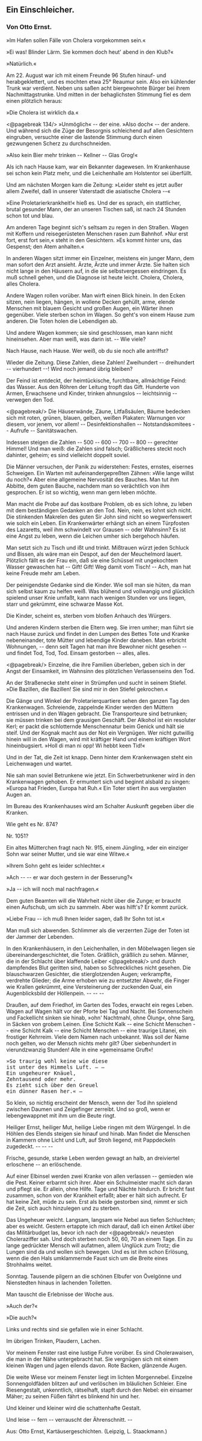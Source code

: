 <h2>Ein Einschleicher.</h2>

<h3>Von Otto Ernst.</h3>

»Im Hafen sollen Fälle von Cholera vorgekommen sein.«

»Ei was! Blinder Lärm. Sie kommen doch heut' abend
in den Klub?«

»Natürlich.«

Am 22. August war ich mit einem Freunde 96 Stufen hinauf- und
herabgeklettert, und es mochten etwa 25° Reaumur sein. Also
ein kühlender Trunk war verdient. Neben uns saßen acht biergewohnte
Bürger bei ihrem Nachmittagstrunke. Und mitten in
der behaglichsten Stimmung fiel es dem einen plötzlich heraus:

»Die Cholera ist wirklich da.«
 
<@pagebreak 134/>
»Unmöglich« -- der eine. »Also doch« -- der andere. Und
während sich die Züge der Besorgnis schleichend auf allen Gesichtern
eingruben, versuchte einer die lastende Stimmung durch einen gezwungenen
Scherz zu durchschneiden.

»Also kein Bier mehr trinken -- Kellner -- Glas Grog!«

Als ich nach Hause kam, war ein Bekannter dagewesen. Im
Krankenhause sei schon kein Platz mehr, und die Leichenhalle am
Holstentor sei überfüllt.

Und am nächsten Morgen kam die Zeitung: »Leider steht es
jetzt außer allem Zweifel, daß in unserer Vaterstadt die asiatische
Cholera --«

»Eine Proletarierkrankheit!« hieß es. Und der es sprach, ein
stattlicher, brutal gesunder Mann, der an unseren Tischen saß, ist
nach 24 Stunden schon tot und blau.

Am anderen Tage beginnt sich's seltsam zu regen in den Straßen.
Wagen mit Koffern und reisegerüsteten Menschen rasen zum Bahnhof.
»Nur erst fort, erst fort sein,« steht in den Gesichtern. »Es
kommt hinter uns, das Gespenst; den Atem anhalten.«

In anderen Wagen sitzt immer ein Einzelner, meistens ein
junger Mann, dem man sofort den Arzt ansieht. Ärzte, Ärzte
und immer Ärzte. Sie halten sich nicht lange in den Häusern
auf, in die sie selbstvergessen eindringen. Es muß schnell gehen,
und die Diagnose ist heute leicht. Cholera, Cholera, alles Cholera.

Andere Wagen rollen vorüber. Man wirft einen Blick hinein.
In den Ecken sitzen, nein liegen, hängen, in wollene Decken gehüllt,
arme, elende Menschen mit blauem Gesicht und großen Augen,
ein Wärter ihnen gegenüber. Viele sterben schon im Wagen. So
geht's von einem Hause zum anderen. Die Toten holen die Lebendigen
ab.	

Und andere Wagen kommen; sie sind geschlossen, man kann
nicht hineinsehen. Aber man weiß, was darin ist. -- Wie viele?

Nach Hause, nach Hause. Wer weiß, ob du sie noch alle antriffst?

Wieder die Zeitung. Diese Zahlen, diese Zahlen! Zweihundert
-- dreihundert -- vierhundert --! Wird noch jemand übrig bleiben?

Der Feind ist entdeckt, der heimtückische, furchtbare, allmächtige
Feind: das Wasser. Aus den Röhren der Leitung tropft das Gift.
Hunderte von Armen, Erwachsene und Kinder, trinken ahnungslos
-- leichtsinnig -- verwegen den Tod.
 
<@pagebreak/>
Die Häuserwände, Zäune, Litfaßsäulen, Bäume bedecken sich
mit roten, grünen, blauen, gelben, weißen Plakaten: Warnungen
vor diesem, vor jenem, vor allem! -- Desinfektionshallen -- Notstandskomitees
-- Aufrufe -- Sanitätswachen.

Indessen steigen die Zahlen -- 500 -- 600 -- 700 -- 800 --
gerechter Himmel! Und man weiß: die Zahlen sind falsch; Gräßlicheres
steckt noch dahinter, geheim; es sind vielleicht doppelt soviel.

Die Männer versuchen, der Panik zu widerstehen: Festes,
ernstes, eisernes Schweigen. Ein Warten mit aufeinandergepreßten
Zähnen: »Wie lange willst du noch?« Aber eine allgemeine Nervosität
des Bauches. Man tut ihm Abbitte, dem guten Bauche,
nachdem man so verächtlich von ihm gesprochen. Er ist so wichtig,
wenn man gern leben möchte.

Man macht die Probe auf das kostbare Problem, ob es sich
lohne, zu leben mit dem beständigen Gedanken an den Tod. Nein,
nein, es lohnt sich nicht. Die stinkenden Makrelen des guten Sir
John sind nicht so wegwerfenswert wie solch ein Leben. Ein Krankenwärter 
erhängt sich an einem Türpfosten des Lazaretts, weil ihm
schwindelt vor Grausen -- oder Wahnsinn? Es ist eine Angst
zu leben, wenn die Leichen umher sich bergehoch häufen.

Man setzt sich zu Tisch und ißt und trinkt. Mißtrauen würzt
jeden Schluck und Bissen, als wäre man ein Despot, auf den der
Meuchelmord lauert. Plötzlich fällt es der Frau ein, daß sie eine
Schüssel mit ungekochtem Wasser gewaschen hat -- Gift! Gift!
Weg damit vom Tisch! -- Ach, man hat keine Freude mehr am
Leben.

Der peinigendste Gedanke sind die Kinder. Wie soll man sie
hüten, da man sich selbst kaum zu helfen weiß. Was blühend und
vollwangig und glücklich spielend unser Knie umfaßt, kann nach
wenigen Stunden vor uns liegen, starr und gekrümmt, eine schwarze
Masse Kot.

Die Kinder, scheint es, sterben vom bloßen Anhauch des Würgers.

Und anderen Kindern sterben die Eltern weg. Sie irren umher;
man führt sie nach Hause zurück und findet in den Lumpen des
Bettes Tote und Kranke nebeneinander, tote Mütter und lebendige
Kinder daneben. Man erbricht Wohnungen, -- denn seit Tagen
hat man ihre Bewohner nicht gesehen -- und findet Tod, Tod,
Tod. Einsam gestorben -- alles, alles.
 
<@pagebreak/>
Einzelne, die ihre Familien überleben, geben sich in der Angst
der Einsamkeit, im Wahnsinn des plötzlichen Verlassenseins den Tod.

An der Straßenecke steht einer in Strümpfen und sucht in seinem
Stiefel. »Die Bazillen, die Bazillen! Sie sind mir in den Stiefel
gekrochen.«

Die Gänge und Winkel der Proletarierquartiere sehen den
ganzen Tag den Krankenwagen. Schreiende, zappelnde Kinder
werden den Müttern entrissen und in den Wagen gebracht. Die
Transporteure sind betrunken; sie müssen trinken bei dem grausigen
Geschäft. Der Alkohol ist ein resoluter Kerl; er packt die schlotternde
Menschennatur beim Genick und hält sie steif. Und der Kognak
macht aus der Not ein Vergnügen. Wer nicht gutwillig hinein
will in den Wagen, wird mit kräftiger Hand und einem kräftigen
Wort hineinbugsiert. »Holl di man ni opp! Wi hebbt keen Tid!«

Und in der Tat, die Zeit ist knapp. Denn hinter dem Krankenwagen
steht ein Leichenwagen und wartet.

Nie sah man soviel Betrunkene wie jetzt. Ein Schwerbetrunkener
wird in den Krankenwagen gehoben. Er ermuntert sich und beginnt
alsbald zu singen: »Europa hat Frieden, Europa hat Ruh.«
Ein Toter stiert ihn aus verglasten Augen an.

Im Bureau des Krankenhauses wird am Schalter Auskunft gegeben
über die Kranken.

Wie geht es Nr. 874?

Nr. 1051?

Ein altes Mütterchen fragt nach Nr. 915, einem Jüngling,
»der ein einziger Sohn war seiner Mutter, und sie war eine Witwe.«

»Ihrem Sohn geht es leider schlechter.«

»Ach -- -- er war doch gestern in der Besserung?«

»Ja -- ich will noch mal nachfragen.«

Dem guten Beamten will die Wahrheit nicht über die Zunge;
er braucht einen Aufschub, um sich zu sammeln. Aber was hilft's?
Er kommt zurück.

»Liebe Frau -- ich muß Ihnen leider sagen, daß Ihr Sohn
tot ist.«

Man muß sich abwenden. Schlimmer als die verzerrten Züge
der Toten ist der Jammer der Lebenden.

In den Krankenhäusern, in den Leichenhallen, in den Möbelwagen
liegen sie übereinandergeschichtet, die Toten. Gräßlich, gräßlich
zu sehen. Männer, die in der Schlacht über klaffende Leiber 
<@pagebreak/>
und durch dampfendes Blut geritten sind, haben so Schreckliches
nicht gesehen. Die blauschwarzen Gesichter, die stierglotzenden Augen;
verkrampfte, verdrehte Glieder; die Arme erhoben wie zu entsetzter
Abwehr, die Finger wie Krallen gekrümmt, eine Versteinerung der
zuckenden Qual, ein Augenblicksbild der Höllenpein. -- -- --

Draußen, auf dem Friedhof, im Garten des Todes, erwacht
ein reges Leben. Wagen auf Wagen hält vor der Pforte bei Tag
und Nacht. Bei Sonnenschein und Fackellicht sinken sie hinab,
»ohn' Nachtmahl, ohne Ölung«, ohne Sarg, in Säcken von grobem
Leinen. Eine Schicht Kalk -- eine Schicht Menschen -- eine Schicht
Kalk -- eine Schicht Menschen -- eine traurige Litanei, ein frostiger
Kehrreim. Viele dem Namen nach unbekannt. Was soll der Name
noch gelten, wo der Mensch nichts mehr gilt? Über siebenhundert
in vierundzwanzig Stunden! Alle in eine »gemeinsame Gruft«!

<pre>»So traurig wohl keine wie diese
ist unter des Himmels Luft. &ndash; &ndash;
Ein ungeheurer Knäuel,
Zehntausend oder mehr.
Es zieht sich über den Greuel
ein dünner Rasen her.« &ndash;</pre>

So klein, so nichtig erscheint der Mensch, wenn der Tod ihn
spielend zwischen Daumen und Zeigefinger zerreibt. Und so groß,
wenn er lebengewappnet mit ihm um die Beute ringt.

Heiliger Ernst, heiliger Mut, heilige Liebe ringen mit dem
Würgengel. In die Höhlen des Elends steigen sie hinauf und hinab.
Man findet die Menschen in Kammern ohne Licht und Luft, auf
Stroh liegend, mit Pappdeckeln zugedeckt. -- -- --

Frische, gesunde, starke Leben werden gewagt an halb, an dreiviertel
erloschene -- an erlöschende.

Auf einer Elbinsel werden zwei Kranke von allen verlassen --
gemieden wie die Pest. Keiner erbarmt sich ihrer. Aber ein Schulmeister
macht sich daran und pflegt sie. Er allein, ohne Hilfe.
Tage und Nächte hindurch. Er bricht fast zusammen, schon von
der Krankheit erfaßt; aber er hält sich aufrecht. Er hat keine Zeit,
müde zu sein. Erst als beide gestorben sind, nimmt er sich die Zeit,
sich auch hinzulegen und zu sterben.

Das Ungeheuer weicht. Langsam, langsam wie Nebel aus tiefen
Schluchten; aber es weicht. Gestern ertappte ich mich darauf, daß
ich einen Artikel über das Militärbudget las, bevor ich nach der 
<@pagebreak/>
neuesten Choleraziffer sah. Und doch sterben noch 50, 60, 70 an
einem Tage. Ein zu lange gedrückter Mensch will aufatmen, allem
Unglück zum Trotz; die Lungen sind da und wollen sich bewegen.
Und es ist ihm schon Erlösung, wenn die den Hals umklammernde
Faust sich um die Breite eines Strohhalms weitet.

Sonntag. Tausende pilgern an die schönen Elbufer von Övelgönne
und Nienstedten hinaus in lachenden Toiletten.

Man tauscht die Erlebnisse der Woche aus.

»Auch der?«

»Die auch?«

Links und rechts sind sie gefallen wie in einer Schlacht.

Im übrigen Trinken, Plaudern, Lachen.

Vor meinem Fenster rast eine lustige Fuhre vorüber. Es sind
Cholerawaisen, die man in der Nähe untergebracht hat. Sie vergnügen
sich mit einem kleinen Wagen und jagen eilends davon.
Rote Backen, glänzende Augen.

Die weite Wiese vor meinem Fenster liegt im lichten Morgennebel.
Einzelne Sonnengoldfäden blitzen auf und verlöschen im
bläulichen Schleier. Eine Riesengestalt, unkenntlich, rätselhaft, stapft
durch den Nebel: ein einsamer Mäher; zu seinen Füßen fährt es
blinkend hin und her.

Und kleiner und kleiner wird die schattenhafte Gestalt.

Und leise -- fern -- verrauscht der Ährenschnitt. --

<div class="source pre">Aus: Otto Ernst, Kartäusergeschichten.
(Leipzig, L. Staackmann.)</div>

